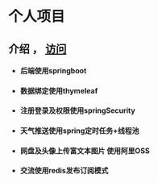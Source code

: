 # 个人项目  

## 介绍   ，  [访问](http://101.35.138.126:7789/)
 - ####     后端使用springboot
 - ####     数据绑定使用thymeleaf
 - ####     注册登录及权限使用springSecurity
 - ####     天气推送使用spring定时任务+线程池
 - ####     网盘及头像上传富文本图片 使用阿里OSS
 - ####     交流使用redis发布订阅模式

